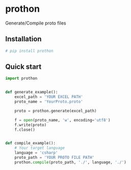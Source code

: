 # prothon
Generate/Compile proto files  

## Installation
```bash
# pip install prothon
```

## Quick start
```python
import prothon


def generate_example():
    excel_path = 'YOUR EXCEL PATH'
    proto_name = 'YourProto.proto'

    proto = prothon.generate(excel_path)

    f = open(proto_name, 'w', encoding='utf8')
    f.write(proto)
    f.close()


def compile_example():
    # Your target language
    language = 'csharp'                     
    proto_path = 'YOUR PROTO FILE PATH'
    prothon.compile(proto_path, './', language, './')
```

